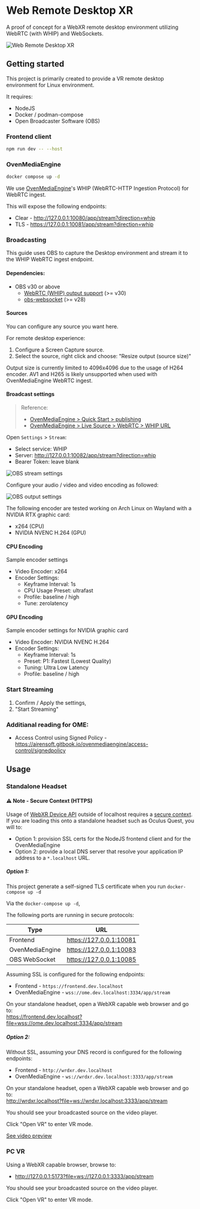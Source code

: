 # Web Remote Desktop XR

A proof of concept for a WebXR remote desktop environment utilizing WebRTC (with WHIP) and WebSockets.

![Web Remote Desktop XR](./documents/header.jpg)


## Getting started

This project is primarily created to provide a VR remote desktop environment for Linux environment.

It requires:
- NodeJS
- Docker / podman-compose
- Open Broadcaster Software (OBS)

### Frontend client

```bash 
npm run dev -- --host 
```

### OvenMediaEngine

```bash
docker compose up -d
```

We use [OvenMediaEngine](https://airensoft.gitbook.io/ovenmediaengine/live-source/webrtc)'s WHIP (WebRTC-HTTP Ingestion Protocol) for WebRTC ingest.

This will expose the following endpoints:

- Clear - http://127.0.0.1:10080/app/stream?direction=whip
- TLS - https://127.0.0.1:10081/app/stream?direction=whip

### Broadcasting

This guide uses OBS to capture the Desktop environment and stream it to the WHIP WebRTC ingest endpoint.

#### Dependencies:

- OBS v30 or above
  - [WebRTC (WHIP) output support](https://github.com/obsproject/obs-studio/pull/7926#event-10054225384) (>= v30)
  - [obs-websocket](https://github.com/obsproject/obs-websocket) (>= v28)

#### Sources

You can configure any source you want here.

For remote desktop experience:
1. Configure a Screen Capture source.
2. Select the source, right click and choose: "Resize output (source size)"

Output size is currently limited to 4096x4096 due to the usage of H264 encoder. AV1 and H265 is likely unsupported when used with OvenMediaEngine WebRTC ingest.

#### Broadcast settings

> Reference:
> - [OvenMediaEngine > Quick Start > publishing](https://airensoft.gitbook.io/ovenmediaengine/quick-start#publishing)
> - [OvenMediaEngine > Live Source > WebRTC > WHIP URL](https://airensoft.gitbook.io/ovenmediaengine/live-source/webrtc#whip-url)

Open `Settings` > `Stream`:
- Select service: WHIP
- Server: http://127.0.0.1:10082/app/stream?direction=whip
- Bearer Token: leave blank

![OBS stream settings](documents/obs-settings-stream.png)

Configure your audio / video and video encoding as followed:

![OBS output settings](documents/obs-settings-output.png)

The following encoder are tested working on Arch Linux on Wayland with a NVIDIA RTX graphic card:
- x264 (CPU)
- NVIDIA NVENC H.264 (GPU)

#### CPU Encoding
Sample encoder settings
- Video Encoder: x264
- Encoder Settings:
  - Keyframe Interval: 1s
  - CPU Usage Preset: ultrafast
  - Profile: baseline / high
  - Tune: zerolatency

#### GPU Encoding

Sample encoder settings for NVIDIA graphic card
- Video Encoder: NVIDIA NVENC H.264
- Encoder Settings:
  - Keyframe Interval: 1s
  - Preset: P1: Fastest (Lowest Quality)
  - Tuning: Ultra Low Latency
  - Profile: baseline / high

### Start Streaming

1. Confirm / Apply the settings,
2. "Start Streaming"

### Additianal reading for OME:
- Access Control using Signed Policy - https://airensoft.gitbook.io/ovenmediaengine/access-control/signedpolicy


## Usage

### Standalone Headset

#### ⚠️ Note - Secure Context (HTTPS)

Usage of [WebXR Device API](https://developer.mozilla.org/en-US/docs/Web/API/WebXR_Device_API) outside of localhost requires a [secure context](https://developer.mozilla.org/en-US/docs/Web/Security/Secure_Contexts).  
If you are loading this onto a standalone headset such as Oculus Quest, you will to:
- Option 1: provision SSL certs for the NodeJS frontend client and for the OvenMediaEngine
- Option 2: provide a local DNS server that resolve your application IP address to a `*.localhost` URL.

##### Option 1:

This project generate a self-signed TLS certificate when you run `docker-compose up -d`

Via the `docker-compose up -d`,  

The following ports are running in secure protocols:

| Type | URL |
| -- | -- |
| Frontend        | https://127.0.0.1:10081
| OvenMediaEngine | https://127.0.0.1:10083
| OBS WebSocket   | https://127.0.0.1:10085

Assuming SSL is configured for the following endpoints:
- Frontend - `https://frontend.dev.localhost`
- OvenMediaEngine - `wss://ome.dev.localhost:3334/app/stream`

On your standalone headset, open a WebXR capable web browser and go to:  
https://frontend.dev.localhost?file=wss://ome.dev.localhost:3334/app/stream

##### Option 2:
Without SSL, assuming your DNS record is configured for the following endpoints:

- Frontend - `http://wrdxr.dev.localhost`
- OvenMediaEngine - `ws://wrdxr.dev.localhost:3333/app/stream`

On your standalone headset, open a WebXR capable web browser and go to:  
http://wrdxr.localhost?file=ws://wrdxr.localhost:3333/app/stream

You should see your broadcasted source on the video player.

Click "Open VR" to enter VR mode.

[See video preview](https://github.com/user-attachments/assets/6268ff89-c110-4342-bff3-b1fc075d6927)

### PC VR

Using a WebXR capable browser, browse to:
- http://127.0.0.1:5173?file=ws://127.0.0.1:3333/app/stream

You should see your broadcasted source on the video player.

Click "Open VR" to enter VR mode.


